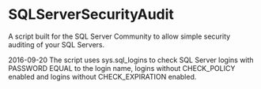 # SQLServerSecurityAudit
A script built for the SQL Server Community to allow simple security auditing of your SQL Servers.

2016-09-20
The script uses sys.sql_logins to check SQL Server logins with PASSWORD EQUAL to the login name, logins without CHECK_POLICY enabled and logins without CHECK_EXPIRATION enabled.


